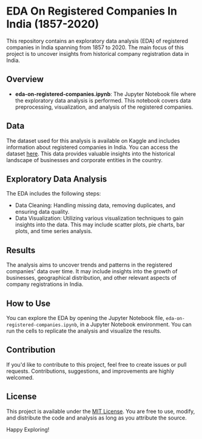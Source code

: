 # EDA On Registered Companies In India (1857-2020)

This repository contains an exploratory data analysis (EDA) of registered companies in India spanning from 1857 to 2020. The main focus of this project is to uncover insights from historical company registration data in India.

## Overview

- **eda-on-registered-companies.ipynb**: The Jupyter Notebook file where the exploratory data analysis is performed. This notebook covers data preprocessing, visualization, and analysis of the registered companies.

## Data

The dataset used for this analysis is available on Kaggle and includes information about registered companies in India. You can access the dataset [here](https://www.kaggle.com/rowhitswami/all-indian-companies-registration-data-1900-2019). This data provides valuable insights into the historical landscape of businesses and corporate entities in the country.

## Exploratory Data Analysis

The EDA includes the following steps:

- Data Cleaning: Handling missing data, removing duplicates, and ensuring data quality.
- Data Visualization: Utilizing various visualization techniques to gain insights into the data. This may include scatter plots, pie charts, bar plots, and time series analysis.

## Results

The analysis aims to uncover trends and patterns in the registered companies' data over time. It may include insights into the growth of businesses, geographical distribution, and other relevant aspects of company registrations in India.

## How to Use

You can explore the EDA by opening the Jupyter Notebook file, `eda-on-registered-companies.ipynb`, in a Jupyter Notebook environment. You can run the cells to replicate the analysis and visualize the results.

## Contribution

If you'd like to contribute to this project, feel free to create issues or pull requests. Contributions, suggestions, and improvements are highly welcomed.

## License

This project is available under the [MIT License](LICENSE). You are free to use, modify, and distribute the code and analysis as long as you attribute the source.

Happy Exploring!
